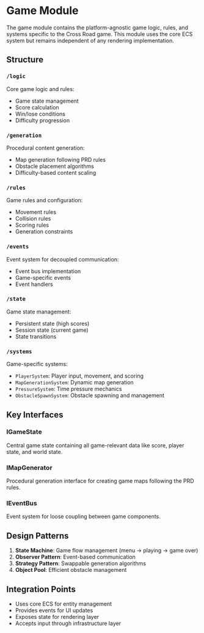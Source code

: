 # Game Module

The game module contains the platform-agnostic game logic, rules, and systems specific to the Cross Road game. This module uses the core ECS system but remains independent of any rendering implementation.

## Structure

### `/logic`
Core game logic and rules:
- Game state management
- Score calculation
- Win/lose conditions
- Difficulty progression

### `/generation`
Procedural content generation:
- Map generation following PRD rules
- Obstacle placement algorithms
- Difficulty-based content scaling

### `/rules`
Game rules and configuration:
- Movement rules
- Collision rules
- Scoring rules
- Generation constraints

### `/events`
Event system for decoupled communication:
- Event bus implementation
- Game-specific events
- Event handlers

### `/state`
Game state management:
- Persistent state (high scores)
- Session state (current game)
- State transitions

### `/systems`
Game-specific systems:
- `PlayerSystem`: Player input, movement, and scoring
- `MapGenerationSystem`: Dynamic map generation
- `PressureSystem`: Time pressure mechanics
- `ObstacleSpawnSystem`: Obstacle spawning and management

## Key Interfaces

### IGameState
Central game state containing all game-relevant data like score, player state, and world state.

### IMapGenerator
Procedural generation interface for creating game maps following the PRD rules.

### IEventBus
Event system for loose coupling between game components.

## Design Patterns

1. **State Machine**: Game flow management (menu → playing → game over)
2. **Observer Pattern**: Event-based communication
3. **Strategy Pattern**: Swappable generation algorithms
4. **Object Pool**: Efficient obstacle management

## Integration Points

- Uses core ECS for entity management
- Provides events for UI updates
- Exposes state for rendering layer
- Accepts input through infrastructure layer